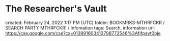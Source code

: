 # The Researcher's Vault

created: February 24, 2022 1:17 PM (UTC)
folder: BOOKMRKS-MTHRFCKR / SEARCH PARTY MTHRFCKR! / Infomation
tags: Search, information
url: https://cse.google.com/cse?cx=013991603413798772546%3Afjfpayt0bje